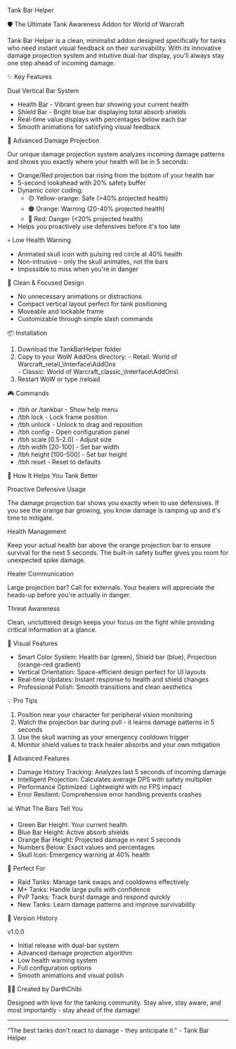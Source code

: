 Tank Bar Helper

🛡️ The Ultimate Tank Awareness Addon for World of Warcraft

  Tank Bar Helper is a clean, minimalist addon designed specifically for tanks who need instant visual feedback on their survivability. With its innovative damage projection system
  and intuitive dual-bar display, you'll always stay one step ahead of incoming damage.

  ✨ Key Features

  Dual Vertical Bar System

  - Health Bar - Vibrant green bar showing your current health
  - Shield Bar - Bright blue bar displaying total absorb shields
  - Real-time value displays with percentages below each bar
  - Smooth animations for satisfying visual feedback

  🔮 Advanced Damage Projection

  Our unique damage projection system analyzes incoming damage patterns and shows you exactly where your health will be in 5 seconds:
  - Orange/Red projection bar rising from the bottom of your health bar
  - 5-second lookahead with 20% safety buffer
  - Dynamic color coding:
    - 🟡 Yellow-orange: Safe (>40% projected health)
    - 🟠 Orange: Warning (20-40% projected health)
    - 🔴 Red: Danger (<20% projected health)
  - Helps you proactively use defensives before it's too late

  💀 Low Health Warning

  - Animated skull icon with pulsing red circle at 40% health
  - Non-intrusive - only the skull animates, not the bars
  - Impossible to miss when you're in danger

  🎯 Clean & Focused Design

  - No unnecessary animations or distractions
  - Compact vertical layout perfect for tank positioning
  - Moveable and lockable frame
  - Customizable through simple slash commands

  📦 Installation

  1. Download the TankBarHelper folder
  2. Copy to your WoW AddOns directory:
    - Retail: World of Warcraft\_retail_\Interface\AddOns\
    - Classic: World of Warcraft\_classic_\Interface\AddOns\
  3. Restart WoW or type /reload

  🎮 Commands

  - /tbh or /tankbar - Show help menu
  - /tbh lock - Lock frame position
  - /tbh unlock - Unlock to drag and reposition
  - /tbh config - Open configuration panel
  - /tbh scale [0.5-2.0] - Adjust size
  - /tbh width [20-100] - Set bar width
  - /tbh height [100-500] - Set bar height
  - /tbh reset - Reset to defaults

  🚀 How It Helps You Tank Better

  Proactive Defensive Usage

  The damage projection bar shows you exactly when to use defensives. If you see the orange bar growing, you know damage is ramping up and it's time to mitigate.

  Health Management

  Keep your actual health bar above the orange projection bar to ensure survival for the next 5 seconds. The built-in safety buffer gives you room for unexpected spike damage.

  Healer Communication

  Large projection bar? Call for externals. Your healers will appreciate the heads-up before you're actually in danger.

  Threat Awareness

  Clean, uncluttered design keeps your focus on the fight while providing critical information at a glance.

  🎨 Visual Features

  - Smart Color System: Health bar (green), Shield bar (blue), Projection (orange-red gradient)
  - Vertical Orientation: Space-efficient design perfect for UI layouts
  - Real-time Updates: Instant response to health and shield changes
  - Professional Polish: Smooth transitions and clean aesthetics

  💡 Pro Tips

  1. Position near your character for peripheral vision monitoring
  2. Watch the projection bar during pull - it learns damage patterns in 5 seconds
  3. Use the skull warning as your emergency cooldown trigger
  4. Monitor shield values to track healer absorbs and your own mitigation

  🔧 Advanced Features

  - Damage History Tracking: Analyzes last 5 seconds of incoming damage
  - Intelligent Projection: Calculates average DPS with safety multiplier
  - Performance Optimized: Lightweight with no FPS impact
  - Error Resilient: Comprehensive error handling prevents crashes

  📊 What The Bars Tell You

  - Green Bar Height: Your current health
  - Blue Bar Height: Active absorb shields
  - Orange Bar Height: Projected damage in next 5 seconds
  - Numbers Below: Exact values and percentages
  - Skull Icon: Emergency warning at 40% health

  🎯 Perfect For

  - Raid Tanks: Manage tank swaps and cooldowns effectively
  - M+ Tanks: Handle large pulls with confidence
  - PvP Tanks: Track burst damage and respond quickly
  - New Tanks: Learn damage patterns and improve survivability

  📝 Version History

  v1.0.0

  - Initial release with dual-bar system
  - Advanced damage projection algorithm
  - Low health warning system
  - Full configuration options
  - Smooth animations and visual polish

  👨‍💻 Created by DarthChibi

  Designed with love for the tanking community. Stay alive, stay aware, and most importantly - stay ahead of the damage!

  ---
  "The best tanks don't react to damage - they anticipate it." - Tank Bar Helper
